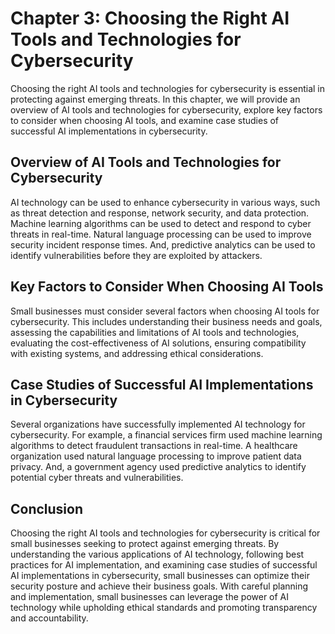 Chapter 3: Choosing the Right AI Tools and Technologies for Cybersecurity
=========================================================================

Choosing the right AI tools and technologies for cybersecurity is essential in protecting against emerging threats. In this chapter, we will provide an overview of AI tools and technologies for cybersecurity, explore key factors to consider when choosing AI tools, and examine case studies of successful AI implementations in cybersecurity.

Overview of AI Tools and Technologies for Cybersecurity
-------------------------------------------------------

AI technology can be used to enhance cybersecurity in various ways, such as threat detection and response, network security, and data protection. Machine learning algorithms can be used to detect and respond to cyber threats in real-time. Natural language processing can be used to improve security incident response times. And, predictive analytics can be used to identify vulnerabilities before they are exploited by attackers.

Key Factors to Consider When Choosing AI Tools
----------------------------------------------

Small businesses must consider several factors when choosing AI tools for cybersecurity. This includes understanding their business needs and goals, assessing the capabilities and limitations of AI tools and technologies, evaluating the cost-effectiveness of AI solutions, ensuring compatibility with existing systems, and addressing ethical considerations.

Case Studies of Successful AI Implementations in Cybersecurity
--------------------------------------------------------------

Several organizations have successfully implemented AI technology for cybersecurity. For example, a financial services firm used machine learning algorithms to detect fraudulent transactions in real-time. A healthcare organization used natural language processing to improve patient data privacy. And, a government agency used predictive analytics to identify potential cyber threats and vulnerabilities.

Conclusion
----------

Choosing the right AI tools and technologies for cybersecurity is critical for small businesses seeking to protect against emerging threats. By understanding the various applications of AI technology, following best practices for AI implementation, and examining case studies of successful AI implementations in cybersecurity, small businesses can optimize their security posture and achieve their business goals. With careful planning and implementation, small businesses can leverage the power of AI technology while upholding ethical standards and promoting transparency and accountability.
